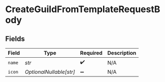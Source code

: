 # CreateGuildFromTemplateRequestBody


## Fields

| Field                   | Type                    | Required                | Description             |
| ----------------------- | ----------------------- | ----------------------- | ----------------------- |
| `name`                  | *str*                   | :heavy_check_mark:      | N/A                     |
| `icon`                  | *OptionalNullable[str]* | :heavy_minus_sign:      | N/A                     |